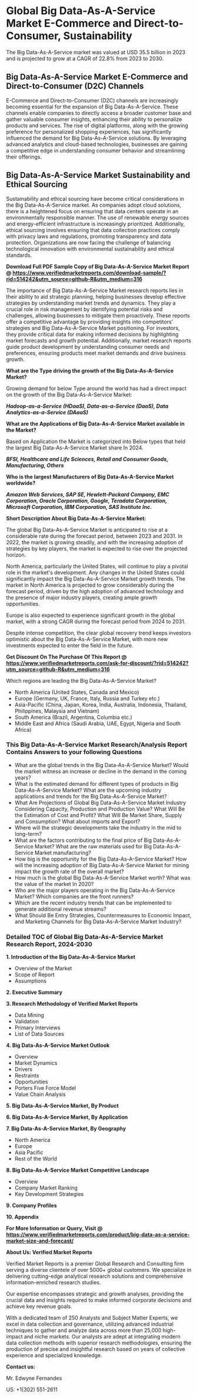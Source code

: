 <h1>Global Big Data-As-A-Service Market E-Commerce and Direct-to-Consumer, Sustainability</h1><p class=""><p>The Big Data-As-A-Service market was valued at USD 35.5 billion in 2023 and is projected to grow at a CAGR of 22.8% from 2023 to 2030.</p> <h2>Big Data-As-A-Service Market E-Commerce and Direct-to-Consumer (D2C) Channels</h2> <p>E-Commerce and Direct-to-Consumer (D2C) channels are increasingly becoming essential for the expansion of Big Data-As-A-Service. These channels enable companies to directly access a broader customer base and gather valuable consumer insights, enhancing their ability to personalize products and services. The rise of digital platforms, along with the growing preference for personalized shopping experiences, has significantly influenced the demand for Big Data-As-A-Service solutions. By leveraging advanced analytics and cloud-based technologies, businesses are gaining a competitive edge in understanding consumer behavior and streamlining their offerings.</p> <h2>Big Data-As-A-Service Market Sustainability and Ethical Sourcing</h2> <p>Sustainability and ethical sourcing have become critical considerations in the Big Data-As-A-Service market. As companies adopt cloud solutions, there is a heightened focus on ensuring that data centers operate in an environmentally responsible manner. The use of renewable energy sources and energy-efficient infrastructure is increasingly prioritized. Additionally, ethical sourcing involves ensuring that data collection practices comply with privacy laws and regulations, promoting transparency and data protection. Organizations are now facing the challenge of balancing technological innovation with environmental sustainability and ethical standards.</p> </p><p class=""><strong>Download Full PDF Sample Copy of Big Data-As-A-Service Market Report @ <a href="https://www.verifiedmarketreports.com/download-sample/?rid=514242&utm_source=github-R&utm_medium=316" target="_blank">https://www.verifiedmarketreports.com/download-sample/?rid=514242&utm_source=github-R&utm_medium=316</a></strong></p><p>The importance of&nbsp;Big Data-As-A-Service Market research reports lies in their ability to aid strategic planning, helping businesses develop effective strategies by understanding market trends and dynamics. They play a crucial role in risk management by identifying potential risks and challenges, allowing businesses to mitigate them proactively. These reports offer a competitive advantage by providing insights into competitors' strategies and Big Data-As-A-Service Market positioning. For investors, they provide critical data for making informed decisions by highlighting market forecasts and growth potential. Additionally, market research reports guide product development by understanding consumer needs and preferences, ensuring products meet market demands and drive business growth.</p><p><strong>What are the&nbsp;Type driving the growth of the Big Data-As-A-Service Market?</strong></p><p id="" class="">Growing demand for below Type around the world has had a direct impact on the growth of the Big Data-As-A-Service Market:</p><p class=""><em><strong>Hadoop-as-a-Service (HDaaS), Data-as-a-Service (DaaS), Data Analytics-as-a-Service (DAaaS)</strong></em></p><p class=""><strong>What are the&nbsp;Applications&nbsp;of Big Data-As-A-Service Market available in the Market?</strong></p><p id="" class="">Based on Application the Market is categorized into Below types that held the largest Big Data-As-A-Service Market share In 2024.</p><p class=""><em><strong>BFSI, Healthcare and Life Sciences, Retail and Consumer Goods, Manufacturing, Others</strong></em></p><p class=""><strong>Who is the largest Manufacturers of Big Data-As-A-Service Market worldwide?</strong></p><p><em><strong>Amazon Web Services, SAP SE, Hewlett-Packard Company, EMC Corporation, Oracle Corporation, Google, Teradata Corporation, Microsoft Corporation, IBM Corporation, SAS Institute Inc.</strong></em></p><p id="" class=""><strong>Short Description About Big Data-As-A-Service Market:</strong></p><p>The global Big Data-As-A-Service Market is anticipated to rise at a considerable rate during the forecast period, between 2023 and 2031. In 2022, the market is growing steadily, and with the increasing adoption of strategies by key players, the market is expected to rise over the projected horizon.</p><p>North America, particularly the United States, will continue to play a pivotal role in the market's development. Any changes in the United States could significantly impact the Big Data-As-A-Service Market growth trends. The market in North America is projected to grow considerably during the forecast period, driven by the high adoption of advanced technology and the presence of major industry players, creating ample growth opportunities.</p><p>Europe is also expected to experience significant growth in the global market, with a strong CAGR during the forecast period from 2024 to 2031.</p><p>Despite intense competition, the clear global recovery trend keeps investors optimistic about the Big Data-As-A-Service Market, with more new investments expected to enter the field in the future.</p><p id="" class=""><strong>Get Discount On The Purchase Of This Report @ <a href="https://www.verifiedmarketreports.com/ask-for-discount/?rid=514242?utm_source=github-R&utm_medium=316" target="_blank">https://www.verifiedmarketreports.com/ask-for-discount/?rid=514242?utm_source=github-R&utm_medium=316</a></strong></p><p class="">Which regions are leading the Big Data-As-A-Service Market?</p><ul><li>North America (United States, Canada and Mexico)</li><li>Europe (Germany, UK, France, Italy, Russia and Turkey etc.)</li><li>Asia-Pacific (China, Japan, Korea, India, Australia, Indonesia, Thailand, Philippines, Malaysia and Vietnam)</li><li>South America (Brazil, Argentina, Columbia etc.)</li><li>Middle East and Africa (Saudi Arabia, UAE, Egypt, Nigeria and South Africa)</li></ul><h3 id="" class="">This Big Data-As-A-Service Market Research/Analysis Report Contains Answers to your following Questions</h3><ul><li>What are the global trends in the Big Data-As-A-Service Market? Would the market witness an increase or decline in the demand in the coming years?</li><li>What is the estimated demand for different types of products in Big Data-As-A-Service Market? What are the upcoming industry applications and trends for the Big Data-As-A-Service Market?</li><li>What Are Projections of Global Big Data-As-A-Service Market Industry Considering Capacity, Production and Production Value? What Will Be the Estimation of Cost and Profit? What Will Be Market Share, Supply and Consumption? What about imports and Export?</li><li>Where will the strategic developments take the industry in the mid to long-term?</li><li>What are the factors contributing to the final price of Big Data-As-A-Service Market? What are the raw materials used for Big Data-As-A-Service Market manufacturing?</li><li>How big is the opportunity for the Big Data-As-A-Service Market? How will the increasing adoption of Big Data-As-A-Service Market for mining impact the growth rate of the overall market?</li><li>How much is the global Big Data-As-A-Service Market worth? What was the value of the market In 2020?</li><li>Who are the major players operating in the Big Data-As-A-Service Market? Which companies are the front runners?</li><li>Which are the recent industry trends that can be implemented to generate additional revenue streams?</li><li>What Should Be Entry Strategies, Countermeasures to Economic Impact, and Marketing Channels for Big Data-As-A-Service Market Industry?</li></ul><h3 id="" class="">Detailed TOC of Global Big Data-As-A-Service Market Research Report, 2024-2030</h3><p id="" class=""><strong>1. Introduction of the Big Data-As-A-Service Market</strong></p><ul><li>Overview of the Market</li><li>Scope of Report</li><li>Assumptions</li></ul><p id="" class=""><strong>2. Executive Summary</strong></p><p id="" class=""><strong>3. Research Methodology of Verified Market Reports</strong></p><ul><li>Data Mining</li><li>Validation</li><li>Primary Interviews</li><li>List of Data Sources</li></ul><p id="" class=""><strong>4. Big Data-As-A-Service Market Outlook</strong></p><ul><li>Overview</li><li>Market Dynamics</li><li>Drivers</li><li>Restraints</li><li>Opportunities</li><li>Porters Five Force Model</li><li>Value Chain Analysis</li></ul><p id="" class=""><strong>5. Big Data-As-A-Service Market, By Product</strong></p><p id="" class=""><strong>6. Big Data-As-A-Service Market, By Application</strong></p><p id="" class=""><strong>7. Big Data-As-A-Service Market, By Geography</strong></p><ul><li>North America</li><li>Europe</li><li>Asia Pacific</li><li>Rest of the World</li></ul><p id="" class=""><strong>8. Big Data-As-A-Service Market Competitive Landscape</strong></p><ul><li>Overview</li><li>Company Market Ranking</li><li>Key Development Strategies</li></ul><p id="" class=""><strong>9. Company Profiles</strong></p><p id="" class=""><strong>10. Appendix</strong></p><p id="" class=""><strong>For More Information or Query, Visit @ <a href="https://www.verifiedmarketreports.com/product/big-data-as-a-service-market-size-and-forecast/" target="_blank">https://www.verifiedmarketreports.com/product/big-data-as-a-service-market-size-and-forecast/</a></strong></p><p id="" class=""><strong>About Us: Verified Market Reports</strong></p><p id="" class="">Verified Market Reports is a premier Global Research and Consulting firm serving a diverse clientele of over 5000+ global customers. We specialize in delivering cutting-edge analytical research solutions and comprehensive information-enriched research studies.</p><p id="" class="">Our expertise encompasses strategic and growth analyses, providing the crucial data and insights required to make informed corporate decisions and achieve key revenue goals.</p><p id="" class="">With a dedicated team of 250 Analysts and Subject Matter Experts, we excel in data collection and governance, utilizing advanced industrial techniques to gather and analyze data across more than 25,000 high-impact and niche markets. Our analysts are adept at integrating modern data collection methods with superior research methodologies, ensuring the production of precise and insightful research based on years of collective experience and specialized knowledge.</p><p id="" class=""><strong>Contact us:</strong></p><p id="" class="">Mr. Edwyne Fernandes</p><p id="" class="">US: +1(302) 551-2611</p>